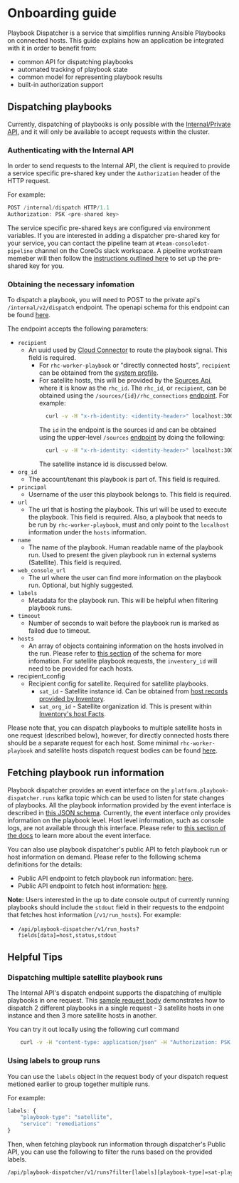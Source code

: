 # Onboarding guide

Playbook Dispatcher is a service that simplifies running Ansible Playbooks on connected hosts.
This guide explains how an application be integrated with it in order to benefit from:

* common API for dispatching playbooks
* automated tracking of playbook state
* common model for representing playbook results
* built-in authorization support

## Dispatching playbooks

Currently, dispatching of playbooks is only possible with the [Internal/Private API](https://github.com/RedHatInsights/playbook-dispatcher/blob/master/schema/private.openapi.yaml), and it will only be available to accept requests within the cluster.

### Authenticating with the Internal API

In order to send requests to the Internal API, the client is required to provide a service specific pre-shared key under the `Authorization` header of the HTTP request.

For example:
```javascript
POST /internal/dispatch HTTP/1.1
Authorization: PSK <pre-shared key>
```

The service specific pre-shared keys are configured via environment variables.
If you are interested in adding a dispatcher pre-shared key for your service, you can contact the pipeline team at `#team-consoledot-pipeline` channel on the CoreOs slack workspace.
A pipeline workstream memeber will then follow the [instructions outlined here](https://gitlab.cee.redhat.com/service/app-interface/-/blob/master/docs/console.redhat.com/app-sops/playbook-dispatcher/onboarding-new-application.md) to set up the pre-shared key for you.

### Obtaining the necessary infomation

To dispatch a playbook, you will need to POST to the private api's `/internal/v2/dispatch` endpoint.
The openapi schema for this endpoint can be found [here](https://github.com/RedHatInsights/playbook-dispatcher/blob/master/schema/private.openapi.yaml#L77).

The endpoint accepts the following parameters:
* `recipient`
  * An uuid used by [Cloud Connector](https://github.com/RedHatInsights/cloud-connector) to route the playbook signal. This field is required.
    * For `rhc-worker-playbook` or "directly connected hosts", `recipient` can be obtained from the [system profile](https://github.com/RedHatInsights/inventory-schemas/blob/8000191d960da05c4ebf7960f4af8f7cf68bf616/schemas/system_profile/v1.yaml#L197).
    * For satellite hosts, this will be provided by the [Sources Api](https://github.com/RedHatInsights/sources-api-go), where it is know as the `rhc_id`.
    The `rhc_id`, or `recipient`, can be obtained using the `/sources/{id}/rhc_connections` [endpoint](https://github.com/RedHatInsights/sources-api-go/blob/9a7c9288be53f84717a6337063a481dcf533f615/public/openapi-3-v3.1.json#L1333).
    For example:
      ```sh
        curl -v -H "x-rh-identity: <identity-header>" localhost:3000/api/sources/v3.1/sources/<source-id>/rhc_connections
      ```
      The `id` in the endpoint is the sources id and can be obtained using the upper-level `/sources` [endpoint](https://github.com/RedHatInsights/sources-api-go/blob/9a7c9288be53f84717a6337063a481dcf533f615/public/openapi-3-v3.1.json#L1498) by doing the following:
        ```sh
          curl -v -H "x-rh-identity: <identity-header>" localhost:3000/api/sources/v3.1/sources?filter[source_ref]=<satellite_instance_id>
        ```
      The satellite instance id is discussed below.
* `org_id`
  * The account/tenant this playbook is part of.
    This field is required.
* `principal`
  * Username of the user this playbook belongs to.
    This field is required.
* `url`
  * The url that is hosting the playbook.
    This url will be used to execute the playbook.
    This field is required.
    Also, a playbook that needs to be run by `rhc-worker-playbook`, must and only point to the `localhost` information under the `hosts` information.
* `name`
  * The name of the playbook.
    Human readable name of the playbook run.
    Used to present the given playbook run in external systems (Satellite).
    This field is required.
* `web_console_url`
  * The url where the user can find more information on the playbook run.
    Optional, but highly suggested.
* `labels`
  * Metadata for the playbook run.
    This will be helpful when filtering playbook runs.
* `timeout`
  * Number of seconds to wait before the playbook run is marked as failed due to timeout.
* `hosts`
  * An array of objects containing information on the hosts involved in the run.
    Please refer to [this section](https://github.com/RedHatInsights/playbook-dispatcher/blob/master/schema/private.openapi.yaml#L202) of the schema for more infomation.
    For satellite playbook requests, the `inventory_id` will need to be provided for each hosts.
* recipient_config
  * Recipient config for satellite.
    Required for satellite playbooks.
    * `sat_id` - Satellite instance id.
      Can be obtained from [host records provided by Inventory](https://github.com/RedHatInsights/insights-host-inventory/blob/9d2c837ee37a6fe50b628880ac5d823319749a82/swagger/api.spec.yaml#L901).
    * `sat_org_id` - Satellite organization id.
      This is present within [Inventory's host Facts](https://github.com/RedHatInsights/insights-host-inventory/blob/4e09b9154c364d2553c259cfeef2b99772aef06d/swagger/api.spec.yaml#L848).


Please note that, you can dispatch playbooks to multiple satellite hosts in one request (described below), however, for directly connected hosts there should be a separate request for each host.
Some minimal `rhc-worker-playbook` and satellite hosts dispatch request bodies can be found [here](https://github.com/RedHatInsights/playbook-dispatcher#dispatching-of-playbooks).

## Fetching playbook run information

Playbook dispatcher provides an event interface on the `platform.playbook-dispatcher.runs` kafka topic which can be used to listen for state changes of playbooks.
All the playbook information provided by the event interface is described in [this JSON schema](https://github.com/RedHatInsights/playbook-dispatcher/blob/master/schema/run.event.yaml).
Currently, the event interface only provides information on the playbook level.
Host level information, such as console logs, are not available through this interface.
Please refer to [this section of the docs](https://github.com/RedHatInsights/playbook-dispatcher#event-interface) to learn more about the event interface.

You can also use playbook dispatcher's public API to fetch playbook run or host information on demand.
Please refer to the following schema definitions for the details:

* Public API endpoint to fetch playbook run information: [here](https://github.com/RedHatInsights/playbook-dispatcher/blob/master/schema/public.openapi.yaml#L17).
* Public API endpoint to fetch host information: [here](https://github.com/RedHatInsights/playbook-dispatcher/blob/master/schema/public.openapi.yaml#L44).

**Note:** Users interested in the up to date console output of currently running playbooks should include the `stdout` field in their requests to the endpoint that fetches host information (`/v1/run_hosts`).
For example:

- `/api/playbook-dispatcher/v1/run_hosts?fields[data]=host,status,stdout`

## Helpful Tips

### Dispatching multiple satellite playbook runs

The Internal API's dispatch endpoint supports the dispatching of multiple playbooks in one request.
This [sample request body](https://github.com/RedHatInsights/playbook-dispatcher/blob/master/examples/payload-multiple-run-v2.json) demonstrates how to dispatch 2 different playbooks in a single request - 3 satellite hosts in one instance and then 3 more satellite hosts in another.

You can try it out locally using the following curl command
```sh
	curl -v -H "content-type: application/json" -H "Authorization: PSK xwKhCUzgJ8" -d "@examples/payload-multiple-run-v2.json" http://localhost:8000/internal/v2/dispatch
```

### Using labels to group runs

You can use the `labels` object in the request body of your dispatch request metioned earlier to group together multiple runs.

For example:
```javascript
labels: {
    "playbook-type": "satellite",
    "service": "remediations"
}
```

Then, when fetching playbook run information through dispatcher's Public API, you can use the following to filter the runs based on the provided labels.
```sh
/api/playbook-dispatcher/v1/runs?filter[labels][playbook-type]=sat-playbook&filter[labels][service]=remediations
```
